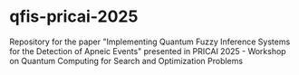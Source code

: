 # qfis-pricai-2025
Repository for the paper "Implementing Quantum Fuzzy Inference Systems for the Detection of Apneic Events" presented in PRICAI 2025 - Workshop on Quantum Computing for Search and Optimization Problems
